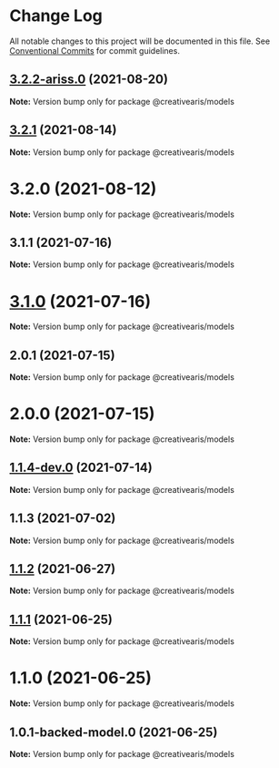 # Change Log

All notable changes to this project will be documented in this file.
See [Conventional Commits](https://conventionalcommits.org) for commit guidelines.

## [3.2.2-ariss.0](https://github.com/yurikrupnik/mussia8/compare/@creativearis/models@3.2.1...@creativearis/models@3.2.2-ariss.0) (2021-08-20)

**Note:** Version bump only for package @creativearis/models





## [3.2.1](https://github.com/yurikrupnik/mussia8/compare/@creativearis/models@3.2.0...@creativearis/models@3.2.1) (2021-08-14)

**Note:** Version bump only for package @creativearis/models





# 3.2.0 (2021-08-12)

**Note:** Version bump only for package @creativearis/models





## 3.1.1 (2021-07-16)

**Note:** Version bump only for package @creativearis/models





# [3.1.0](https://github.com/yurikrupnik/mussia8/compare/@creativearis/models@2.0.1...@creativearis/models@3.1.0) (2021-07-16)

**Note:** Version bump only for package @creativearis/models





## 2.0.1 (2021-07-15)

**Note:** Version bump only for package @creativearis/models





# 2.0.0 (2021-07-15)

**Note:** Version bump only for package @creativearis/models





## [1.1.4-dev.0](https://github.com/yurikrupnik/mussia8/compare/@creativearis/models@1.1.3...@creativearis/models@1.1.4-dev.0) (2021-07-14)

**Note:** Version bump only for package @creativearis/models





## 1.1.3 (2021-07-02)

**Note:** Version bump only for package @creativearis/models





## [1.1.2](https://github.com/yurikrupnik/mussia8/compare/@creativearis/models@1.1.1...@creativearis/models@1.1.2) (2021-06-27)

**Note:** Version bump only for package @creativearis/models





## [1.1.1](https://github.com/yurikrupnik/mussia8/compare/@creativearis/models@1.1.0...@creativearis/models@1.1.1) (2021-06-25)

**Note:** Version bump only for package @creativearis/models





# 1.1.0 (2021-06-25)

**Note:** Version bump only for package @creativearis/models





## 1.0.1-backed-model.0 (2021-06-25)

**Note:** Version bump only for package @creativearis/models
